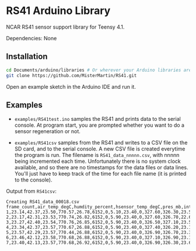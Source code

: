# RS41 Arduino Library
NCAR RS41 sensor support library for Teensy 4.1.

Dependencies: None

## Installation
```sh
cd Documents/arduino/libraries # Or wherever your Arduino libraries are
git clone https://github.com/MisterMartin/RS41.git
```
Open an example sketch in the Arduino IDE and run it.

## Examples
- `examples/RS41test.ino` samples the RS41 and prints data to the serial console.
  At program start, you are prompted whether you want to do a sensor regeneration or not.

- `examples/RS41csv` samples from the RS41 and writes to a CSV file on the SD card, and to the serial console.
  A new CSV file is created everytime the program is run. The filename is `RS41_data_nnnnn.csv`, with
  nnnnn being incremented each time.
  Unfortunately there is no system clock available, and so there are no timestamps for the
  data files or data lines. You'll just have to keep track of the time for each file name
  (it is printed to the console).

Output from `RS41csv`:
```
Creating RS41_data_00018.csv
frame_count,air_temp_degC,humdity_percent,hsensor_temp_degC,pres_mb,internal_temp_degC,module_status,module_error,pcb_supply_V,lsm303_temp_degC,pcb_heater_on,mag_hdgXY_deg,mag_hdgXZ_deg,mag_hdgYZ_deg,accelX_mG,accelY_mG,accelZ_mG
1,23.14,42.37,23.50,770.57,26.78,6152,0,5.10,23.40,0,327.60,326.30,23.50,522.00,341.00,784.00
2,23.17,42.31,23.53,770.74,26.82,6152,0,5.90,23.40,0,327.60,326.70,22.60,527.00,336.00,803.00
3,23.27,42.40,23.54,770.76,26.85,6152,0,5.90,23.40,0,326.50,327.10,23.50,517.00,344.00,795.00
4,23.34,42.37,23.57,770.67,26.88,6152,0,5.90,23.40,0,327.40,326.20,23.10,529.00,339.00,788.00
5,23.57,42.29,23.57,770.44,26.88,6152,0,5.90,23.40,0,326.90,326.70,23.30,528.00,344.00,801.00
6,23.46,42.12,23.58,770.68,26.88,6152,0,5.90,23.40,0,327.10,326.90,23.10,519.00,341.00,794.00
7,23.40,42.13,23.57,770.68,26.92,6152,0,5.90,23.40,0,326.90,326.30,23.60,526.00,344.00,787.00
```



  


